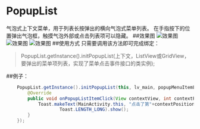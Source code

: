 # PopupList
气泡式上下文菜单，用于列表长按弹出的横向气泡式菜单列表。
在手指按下的位置弹出气泡框，触摸气泡外部或点击列表项可以隐藏。
##效果图
![效果图](http://img.blog.csdn.net/20151209235806657)
![效果图](http://img.blog.csdn.net/20151209235749053)
![效果图](http://img.blog.csdn.net/20151209235714401)
##使用方式
    只需要调用该方法即可完成绑定：
 > PopupList.getInstance().initPopupList(上下文，ListView或GridView，要弹出的菜单项列表，实现了菜单点击事件接口的类实例);

##例子：
```java
    PopupList.getInstance().initPopupList(this, lv_main, popupMenuItemList, new PopupListAdapter.OnPopupListClickListener() {
        @Override
        public void onPopupListItemClick(View contextView, int contextPosition, View view, int position) {
            Toast.makeText(MainActivity.this, "点击了第"+contextPosition+"个列表项的第"+position+"个菜单："+popupMenuItemList.get(position),
                    Toast.LENGTH_LONG).show();
        }
    });
```
